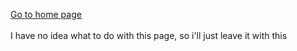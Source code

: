 [Go to home page](home.md)
<br><br>I have no idea what to do with this page, so i'll just leave it with this